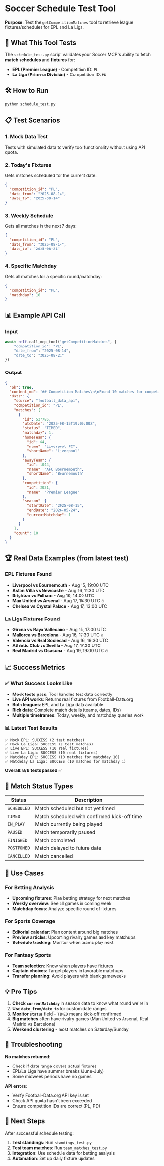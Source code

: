 # Soccer Schedule Test Tool

**Purpose**: Test the `getCompetitionMatches` tool to retrieve league fixtures/schedules for EPL and La Liga.

## 🎯 What This Tool Tests

The `schedule_test.py` script validates your Soccer MCP's ability to fetch **match schedules** and **fixtures** for:
- **EPL (Premier League)** - Competition ID: `PL`
- **La Liga (Primera División)** - Competition ID: `PD`

## 🛠️ How to Run

```bash
python schedule_test.py
```

## 📋 Test Scenarios

### 1. **Mock Data Test**
Tests with simulated data to verify tool functionality without using API quota.

### 2. **Today's Fixtures**
Gets matches scheduled for the current date:
```json
{
  "competition_id": "PL",
  "date_from": "2025-08-14",
  "date_to": "2025-08-14"
}
```

### 3. **Weekly Schedule**
Gets all matches in the next 7 days:
```json
{
  "competition_id": "PL", 
  "date_from": "2025-08-14",
  "date_to": "2025-08-21"
}
```

### 4. **Specific Matchday**
Gets all matches for a specific round/matchday:
```json
{
  "competition_id": "PL",
  "matchday": 10
}
```

## 📊 Example API Call

### Input
```python
await self.call_mcp_tool("getCompetitionMatches", {
    "competition_id": "PL",
    "date_from": "2025-08-14", 
    "date_to": "2025-08-21"
})
```

### Output
```json
{
  "ok": true,
  "content_md": "## Competition Matches\n\nFound 10 matches for competition PL",
  "data": {
    "source": "football_data_api",
    "competition_id": "PL",
    "matches": [
      {
        "id": 537785,
        "utcDate": "2025-08-15T19:00:00Z",
        "status": "TIMED",
        "matchday": 1,
        "homeTeam": {
          "id": 64,
          "name": "Liverpool FC",
          "shortName": "Liverpool"
        },
        "awayTeam": {
          "id": 1044,
          "name": "AFC Bournemouth", 
          "shortName": "Bournemouth"
        },
        "competition": {
          "id": 2021,
          "name": "Premier League"
        },
        "season": {
          "startDate": "2025-08-15",
          "endDate": "2026-05-24",
          "currentMatchday": 1
        }
      }
    ],
    "count": 10
  }
}
```

## 🏆 Real Data Examples (from latest test)

### EPL Fixtures Found
- **Liverpool vs Bournemouth** - Aug 15, 19:00 UTC
- **Aston Villa vs Newcastle** - Aug 16, 11:30 UTC  
- **Brighton vs Fulham** - Aug 16, 14:00 UTC
- **Man United vs Arsenal** - Aug 17, 15:30 UTC 🔥
- **Chelsea vs Crystal Palace** - Aug 17, 13:00 UTC

### La Liga Fixtures Found
- **Girona vs Rayo Vallecano** - Aug 15, 17:00 UTC
- **Mallorca vs Barcelona** - Aug 16, 17:30 UTC 🔥
- **Valencia vs Real Sociedad** - Aug 16, 19:30 UTC
- **Athletic Club vs Sevilla** - Aug 17, 17:30 UTC
- **Real Madrid vs Osasuna** - Aug 19, 19:00 UTC 🔥

## 📈 Success Metrics

### ✅ What Success Looks Like
- **Mock tests pass**: Tool handles test data correctly
- **Live API works**: Returns real fixtures from Football-Data.org
- **Both leagues**: EPL and La Liga data available
- **Rich data**: Complete match details (teams, dates, IDs)
- **Multiple timeframes**: Today, weekly, and matchday queries work

### 📊 Latest Test Results
```
✅ Mock EPL: SUCCESS (2 test matches)
✅ Mock La Liga: SUCCESS (2 test matches)  
✅ Live EPL: SUCCESS (10 real fixtures)
✅ Live La Liga: SUCCESS (10 real fixtures)
✅ Matchday EPL: SUCCESS (10 matches for matchday 10)
✅ Matchday La Liga: SUCCESS (10 matches for matchday 1)
```

**Overall**: **8/8 tests passed** ✅

## 🔧 Match Status Types

| Status | Description |
|--------|-------------|
| `SCHEDULED` | Match scheduled but not yet timed |
| `TIMED` | Match scheduled with confirmed kick-off time |
| `IN_PLAY` | Match currently being played |
| `PAUSED` | Match temporarily paused |
| `FINISHED` | Match completed |
| `POSTPONED` | Match delayed to future date |
| `CANCELLED` | Match cancelled |

## 🎯 Use Cases

### For Betting Analysis
- **Upcoming fixtures**: Plan betting strategy for next matches
- **Weekly overview**: See all games in coming week
- **Matchday focus**: Analyze specific round of fixtures

### For Sports Coverage  
- **Editorial calendar**: Plan content around big matches
- **Preview articles**: Upcoming rivalry games and key matchups
- **Schedule tracking**: Monitor when teams play next

### For Fantasy Sports
- **Team selection**: Know when players have fixtures
- **Captain choices**: Target players in favorable matchups
- **Transfer planning**: Avoid players with blank gameweeks

## 💡 Pro Tips

1. **Check `currentMatchday`** in season data to know what round we're in
2. **Use `date_from/date_to`** for custom date ranges  
3. **Monitor `status`** field - `TIMED` means kick-off confirmed
4. **Big matches** often have rivalry games (Man United vs Arsenal, Real Madrid vs Barcelona)
5. **Weekend clustering** - most matches on Saturday/Sunday

## 🚨 Troubleshooting

**No matches returned**: 
- Check if date range covers actual fixtures
- EPL/La Liga have summer breaks (June-July)
- Some midweek periods have no games

**API errors**:
- Verify Football-Data.org API key is set
- Check API quota hasn't been exceeded
- Ensure competition IDs are correct (PL, PD)

## 📝 Next Steps

After successful schedule testing:
1. **Test standings**: Run `standings_test.py` 
2. **Test team matches**: Run `team_matches_test.py`
3. **Integration**: Use schedule data for betting analysis
4. **Automation**: Set up daily fixture updates